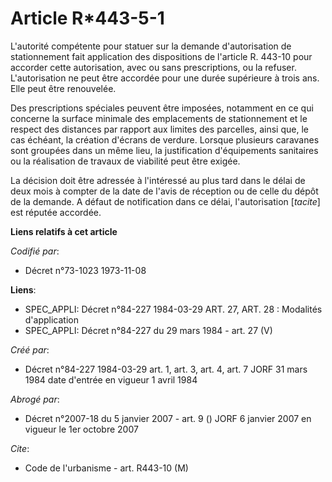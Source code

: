 # Article R*443-5-1

L'autorité compétente pour statuer sur la demande d'autorisation de stationnement fait application des dispositions de
l'article R. 443-10 pour accorder cette autorisation, avec ou sans prescriptions, ou la refuser. L'autorisation ne peut être
accordée pour une durée supérieure à trois ans. Elle peut être renouvelée.

Des prescriptions spéciales peuvent être imposées, notamment en ce qui concerne la surface minimale des emplacements de
stationnement et le respect des distances par rapport aux limites des parcelles, ainsi que, le cas échéant, la création
d'écrans de verdure. Lorsque plusieurs caravanes sont groupées dans un même lieu, la justification d'équipements sanitaires
ou la réalisation de travaux de viabilité peut être exigée.

La décision doit être adressée à l'intéressé au plus tard dans le délai de deux mois à compter de la date de l'avis de
réception ou de celle du dépôt de la demande. A défaut de notification dans ce délai, l'autorisation [*tacite*] est réputée
accordée.

**Liens relatifs à cet article**

_Codifié par_:

  - Décret n°73-1023 1973-11-08

**Liens**:

  - SPEC_APPLI: Décret n°84-227 1984-03-29 ART. 27, ART. 28 : Modalités d'application
  - SPEC_APPLI: Décret n°84-227 du 29 mars 1984 - art. 27 (V)

_Créé par_:

  - Décret n°84-227 1984-03-29 art. 1, art. 3, art. 4, art. 7 JORF 31 mars 1984 date d'entrée en vigueur 1 avril 1984

_Abrogé par_:

  - Décret n°2007-18 du 5 janvier 2007 - art. 9 () JORF 6 janvier 2007 en vigueur le 1er octobre 2007

_Cite_:

  - Code de l'urbanisme - art. R443-10 (M)
